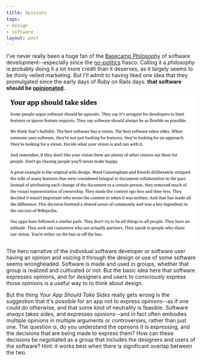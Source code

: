 ```yaml
---
title: Opinions
tags:
- design
- software
layout: post
---
```


I've never really been a huge fan of the [Basecamp Philosophy] of software
development--especially since the [no-politics] fiasco. Calling it
a *philosophy* is probably doing it a lot more credit than it deserves, as it
largely seems to be thinly veiled marketing. But I'll admit to having liked one
idea that they promulgated since the early days of Ruby on Rails days: **that
software should be [opinionated].**

<a href="https://basecamp.com/gettingreal/04.6-make-opinionated-software"><img
src="/images/opinionated.png" class="img-responsive"></a>

The hero narrative of the individual software developer or software user having
an opinion and voicing it through the design or use of some software seems
wrongheaded. Software is made and used in groups, whether that group is
realized and cultivated or not. But the basic idea here that software expresses
opinions, and for designers and users to consciously express those opinions is
a useful way to to think about design.

But the thing *Your App Should Take Sides* really gets wrong is the suggestion
that it's possible for an app not to express opinions--as if one could do
otherwise, and that some kind of neutrality is feasible. Software *always*
takes sides, and expresses opinions--and in fact often embodies multiple
opinions in multiple arguments or controversies, rather than just one. The
question is, do you understand the opinions it is expressing, and the decisions
that are being made to express them? How can these decisions be negotiated as
a group that includes the designers and users of the software? Hint: it works
best when there is significant overlap between the two.

[no-politics]: https://www.theverge.com/2021/4/27/22406673/basecamp-political-speech-policy-controversy
[Basecamp Philosophy]: https://basecamp.com/books/getting-real
[opinionated]: https://basecamp.com/gettingreal/04.6-make-opinionated-software
